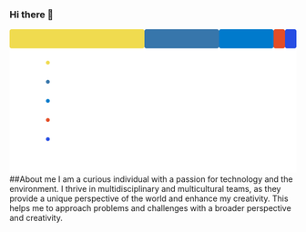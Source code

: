 ### Hi there 👋
![Lenguajes en mis repositorios](languages1.svg)
##About me
I am a curious individual with a passion for technology and the
environment. I thrive in multidisciplinary and multicultural teams, as
they provide a unique perspective of the world and enhance my
creativity. This helps me to approach problems and challenges with a
broader perspective and creativity.
<!--
**GaboTov/Gabotov** is a ✨ _special_ ✨ repository because its `README.md` (this file) appears on your GitHub profile.
![Lenguajes en mis repositorios](languages(5).svg)
Here are some ideas to get you started:

- 🔭 I’m currently working on ...
- 🌱 I’m currently learning ...
- 👯 I’m looking to collaborate on ...
- 🤔 I’m looking for help with ...
- 💬 Ask me about ...
- 📫 How to reach me: ...
- 😄 Pronouns: ...
- ⚡ Fun fact: ...
-->
